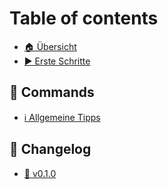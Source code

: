 # Table of contents

* [🏠 Übersicht](README.md)
* [▶️ Erste Schritte](start.md)

## 🤖 Commands <a href="#docs" id="docs"></a>

* [ℹ️ Allgemeine Tipps](docs/index.md)

## 📝 Changelog

* [📅 v0.1.0](changelog/v0.1.0.md)
